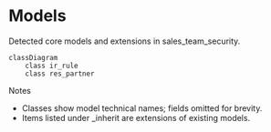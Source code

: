 # Models

Detected core models and extensions in sales_team_security.

```mermaid
classDiagram
    class ir_rule
    class res_partner
```

Notes
- Classes show model technical names; fields omitted for brevity.
- Items listed under _inherit are extensions of existing models.
